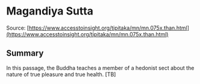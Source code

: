 # Magandiya Sutta



Source: [https://www.accesstoinsight.org/tipitaka/mn/mn.075x.than.html](https://www.accesstoinsight.org/tipitaka/mn/mn.075x.than.html)



## Summary

In this passage, the Buddha teaches a member of a hedonist sect about the nature of true pleasure and true health. [TB]